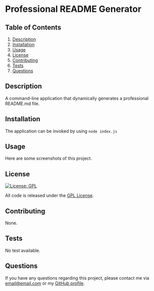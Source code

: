 # Professional README Generator 

## Table of Contents
1. [Description](#desc)
2. [Installation](#install)
3. [Usage](#usage)
4. [License](#license)
5. [Contributing](#contributing)
6. [Tests](#tests)
7. [Questions](#questions)

<a name="desc"></a>
## Description 
A command-line application that dynamically generates a professional README.md file.

<a name="install"></a> 
## Installation
The application can be invoked by using ```node index.js```

<a name="usage"></a> 
## Usage
Here are some screenshots of this project.

<a name="license"></a> 
## License
[![License: GPL](https://img.shields.io/badge/license-GPL-blue.svg)](https://www.gnu.org/licenses/old-licenses/gpl-1.0.html)
  
All code is released under the [GPL License](https://www.gnu.org/licenses/old-licenses/gpl-1.0.html).

<a name="contributing"></a> 
## Contributing
None. 

<a name="tests"></a> 
## Tests
No test available.

<a name="questions"></a> 
## Questions
If you have any questions regarding this project, please contact me via [email@email.com](email@email.com) or my [GitHub profile](https://github.com/ebonygrrl).